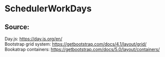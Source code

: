 # SchedulerWorkDays


## Source:

Day.js: https://day.js.org/en/ 
<br> Bootstrap grid system: https://getbootstrap.com/docs/4.1/layout/grid/
<br> Bookatrap containers: https://getbootstrap.com/docs/5.0/layout/containers/ 
